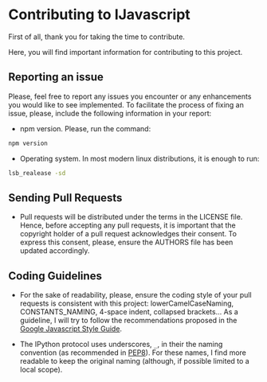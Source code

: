 # Contributing to IJavascript

First of all, thank you for taking the time to contribute.

Here, you will find important information for contributing to this project.

## Reporting an issue

Please, feel free to report any issues you encounter or any enhancements you
would like to see implemented. To facilitate the process of fixing an issue,
please, include the following information in your report:

- npm version. Please, run the command:

```sh
npm version
```

- Operating system. In most modern linux distributions, it is enough to run:

```sh
lsb_realease -sd
```

## Sending Pull Requests

- Pull requests will be distributed under the terms in the LICENSE file. Hence,
  before accepting any pull requests, it is important that the copyright holder
  of a pull request acknowledges their consent. To express this consent, please,
  ensure the AUTHORS file has been updated accordingly.

## Coding Guidelines

- For the sake of readability, please, ensure the coding style of your pull
  requests is consistent with this project: lowerCamelCaseNaming,
  CONSTANTS_NAMING, 4-space indent, collapsed brackets... As a guideline, I will
  try to follow the recommendations proposed in the [Google Javascript Style
  Guide](http://google-styleguide.googlecode.com/svn/trunk/javascriptguide.xml).

- The IPython protocol uses underscores, `_`, in their the naming convention (as
  recommended in [PEP8](https://www.python.org/dev/peps/pep-0008/)). For these
  names, I find more readable to keep the original naming (although, if possible
  limited to a local scope).
